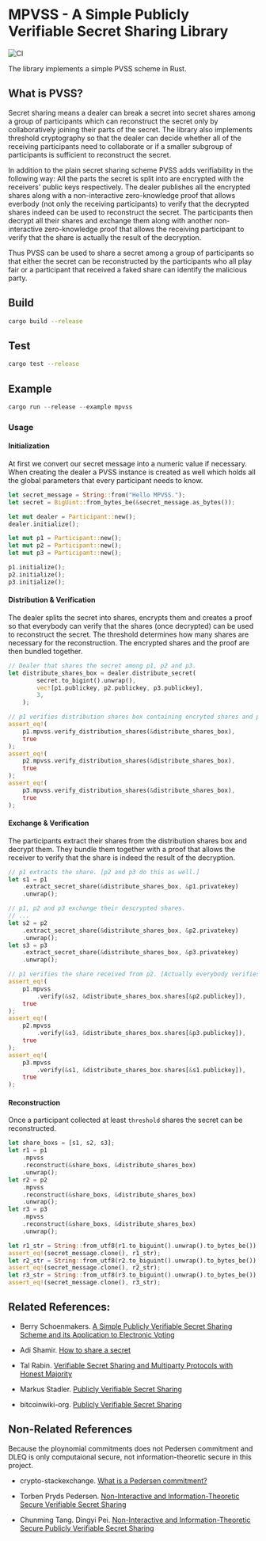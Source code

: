 # MPVSS - A Simple Publicly Verifiable Secret Sharing Library

![CI](https://github.com/AlexiaChen/mpvss-rs/workflows/CI/badge.svg?branch=master)

The library implements a simple PVSS scheme in Rust.

## What is PVSS?

Secret sharing means a dealer can break a secret into secret shares among a group of participants which can reconstruct the secret only by collaboratively joining their parts of the secret. The library also implements threshold cryptography so that the dealer can decide whether all of the receiving participants need to collaborate or if a smaller subgroup of participants is sufficient to reconstruct the secret.

In addition to the plain secret sharing scheme PVSS adds verifiability in the following way: All the parts the secret is split into are encrypted with the receivers' public keys respectively. The dealer publishes all the encrypted shares along with a non-interactive zero-knowledge proof that allows everbody (not only the receiving participants) to verify that the decrypted shares indeed can be used to reconstruct the secret. The participants then decrypt all their shares and exchange them along with another non-interactive zero-knowledge proof that allows the receiving participant to verify that the share is actually the result of the decryption.

Thus PVSS can be used to share a secret among a group of participants so that either the secret can be reconstructed by the participants who all play fair or a participant that received a faked share can identify the malicious party.

## Build

```bash
cargo build --release
```

## Test

```bash
cargo test --release
```

## Example

```rust
cargo run --release --example mpvss
```

### Usage

#### Initialization

At first we convert our secret message into a numeric value if necessary. When creating the dealer a PVSS instance is created as well which holds all the global parameters that every participant needs to know.

```rust
let secret_message = String::from("Hello MPVSS.");
let secret = BigUint::from_bytes_be(&secret_message.as_bytes());

let mut dealer = Participant::new();
dealer.initialize();

let mut p1 = Participant::new();
let mut p2 = Participant::new();
let mut p3 = Participant::new();

p1.initialize();
p2.initialize();
p3.initialize();
```

#### Distribution & Verification

The dealer splits the secret into shares, encrypts them and creates a proof so that everybody can verify that the shares (once decrypted) can be used to reconstruct the secret. The threshold determines how many shares are necessary for the reconstruction. The encrypted shares and the proof are then bundled together.

```rust
// Dealer that shares the secret among p1, p2 and p3.
let distribute_shares_box = dealer.distribute_secret(
        secret.to_bigint().unwrap(),
        vec![p1.publickey, p2.publickey, p3.publickey],
        3,
    );

// p1 verifies distribution shares box containing encryted shares and proof of zero-knowlege. [p2 and p3 do this as well.]
assert_eq!(
    p1.mpvss.verify_distribution_shares(&distribute_shares_box),
    true
);
assert_eq!(
    p2.mpvss.verify_distribution_shares(&distribute_shares_box),
    true
);
assert_eq!(
    p3.mpvss.verify_distribution_shares(&distribute_shares_box),
    true
);
```

#### Exchange & Verification

The participants extract their shares from the distribution shares box and decrypt them. They bundle them together with a proof that allows the receiver to verify that the share is indeed the result of the decryption.

```rust
// p1 extracts the share. [p2 and p3 do this as well.]
let s1 = p1
    .extract_secret_share(&distribute_shares_box, &p1.privatekey)
    .unwrap();

// p1, p2 and p3 exchange their descrypted shares.
// ...
let s2 = p2
    .extract_secret_share(&distribute_shares_box, &p2.privatekey)
    .unwrap();
let s3 = p3
    .extract_secret_share(&distribute_shares_box, &p3.privatekey)
    .unwrap();

// p1 verifies the share received from p2. [Actually everybody verifies every received share.]
assert_eq!(
    p1.mpvss
        .verify(&s2, &distribute_shares_box.shares[&p2.publickey]),
    true
);
assert_eq!(
    p2.mpvss
        .verify(&s3, &distribute_shares_box.shares[&p3.publickey]),
    true
);
assert_eq!(
    p3.mpvss
        .verify(&s1, &distribute_shares_box.shares[&s1.publickey]),
    true
);
```

#### Reconstruction

Once a participant collected at least `threshold` shares the secret can be reconstructed.

```rust
let share_boxs = [s1, s2, s3];
let r1 = p1
    .mpvss
    .reconstruct(&share_boxs, &distribute_shares_box)
    .unwrap();
let r2 = p2
    .mpvss
    .reconstruct(&share_boxs, &distribute_shares_box)
    .unwrap();
let r3 = p3
    .mpvss
    .reconstruct(&share_boxs, &distribute_shares_box)
    .unwrap();

let r1_str = String::from_utf8(r1.to_biguint().unwrap().to_bytes_be()).unwrap();
assert_eq!(secret_message.clone(), r1_str);
let r2_str = String::from_utf8(r2.to_biguint().unwrap().to_bytes_be()).unwrap();
assert_eq!(secret_message.clone(), r2_str);
let r3_str = String::from_utf8(r3.to_biguint().unwrap().to_bytes_be()).unwrap();
assert_eq!(secret_message.clone(), r3_str);
```

## Related References:

- Berry Schoenmakers. [A Simple Publicly Verifiable Secret Sharing Scheme and its Application to Electronic Voting](https://www.win.tue.nl/~berry/papers/crypto99.pdf)

- Adi Shamir. [How to share a secret](http://users.cms.caltech.edu/~vidick/teaching/101_crypto/Shamir1979.pdf)

- Tal Rabin. [Verifiable Secret Sharing and Multiparty Protocols with Honest Majority](https://www.cs.umd.edu/users/gasarch/TOPICS/secretsharing/rabinVSS.pdf)

- Markus Stadler. [Publicly Verifiable Secret Sharing](https://link.springer.com/content/pdf/10.1007%2F3-540-68339-9_17.pdf)

- bitcoinwiki-org. [Publicly Verifiable Secret Sharing](https://en.bitcoinwiki.org/wiki/Publicly_Verifiable_Secret_Sharing)

## Non-Related References

Because the ploynomial commitments does not Pedersen commitment and DLEQ is only computaional secure, not information-theoretic secure in this project.

- crypto-stackexchange. [What is a Pedersen commitment?](https://crypto.stackexchange.com/questions/64437/what-is-a-pedersen-commitment)

- Torben Pryds Pedersen. [Non-Interactive and Information-Theoretic Secure Verifiable Secret Sharing](https://link.springer.com/content/pdf/10.1007%2F3-540-46766-1_9.pdf)

- Chunming Tang. Dingyi Pei. [Non-Interactive and Information-Theoretic Secure Publicly Verifiable Secret Sharing](https://eprint.iacr.org/2004/201.pdf)
